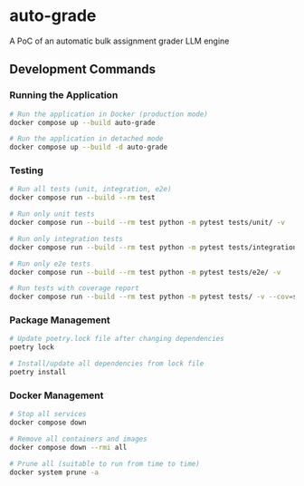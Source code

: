 # auto-grade
A PoC of an automatic bulk assignment grader LLM engine

## Development Commands

### Running the Application
```bash
# Run the application in Docker (production mode)
docker compose up --build auto-grade

# Run the application in detached mode
docker compose up --build -d auto-grade
```

### Testing
```bash
# Run all tests (unit, integration, e2e)
docker compose run --build --rm test

# Run only unit tests
docker compose run --build --rm test python -m pytest tests/unit/ -v

# Run only integration tests
docker compose run --build --rm test python -m pytest tests/integration/ -v

# Run only e2e tests
docker compose run --build --rm test python -m pytest tests/e2e/ -v

# Run tests with coverage report
docker compose run --build --rm test python -m pytest tests/ -v --cov=src --cov=config
```

### Package Management
```bash
# Update poetry.lock file after changing dependencies
poetry lock

# Install/update all dependencies from lock file
poetry install
```

### Docker Management
```bash
# Stop all services
docker compose down

# Remove all containers and images
docker compose down --rmi all

# Prune all (suitable to run from time to time)
docker system prune -a
```
